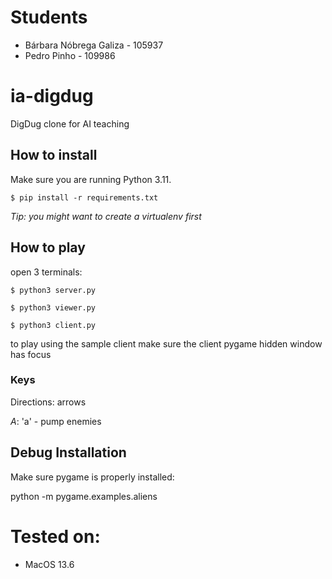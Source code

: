 # Students
- Bárbara Nóbrega Galiza - 105937
- Pedro Pinho - 109986

# ia-digdug
DigDug clone for AI teaching

## How to install

Make sure you are running Python 3.11.

`$ pip install -r requirements.txt`

*Tip: you might want to create a virtualenv first*

## How to play

open 3 terminals:

`$ python3 server.py`

`$ python3 viewer.py`

`$ python3 client.py`

to play using the sample client make sure the client pygame hidden window has focus

### Keys

Directions: arrows

*A*: 'a' - pump enemies

## Debug Installation

Make sure pygame is properly installed:

python -m pygame.examples.aliens

# Tested on:
- MacOS 13.6

